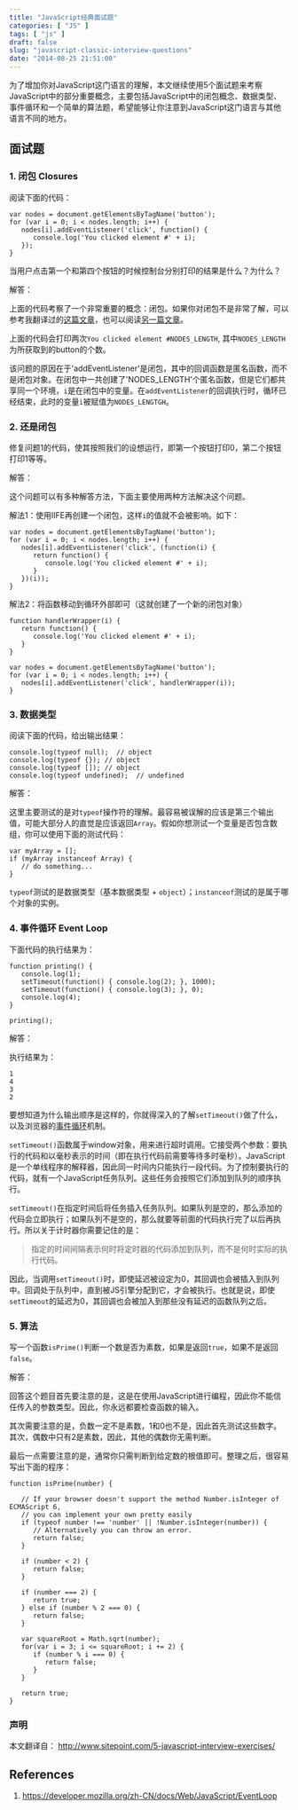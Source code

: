 ```yaml
---
title: "JavaScript经典面试题"
categories: [ "JS" ]
tags: [ "js" ]
draft: false
slug: "javascript-classic-interview-questions"
date: "2014-08-25 21:51:00"
---
```


为了增加你对JavaScript这门语言的理解，本文继续使用5个面试题来考察JavaScript中的部分重要概念，主要包括JavaScript中的闭包概念、数据类型、事件循环和一个简单的算法题，希望能够让你注意到JavaScript这门语言与其他语言不同的地方。

<!--more-->


## 面试题

### 1. 闭包 Closures

阅读下面的代码：

	var nodes = document.getElementsByTagName('button');
	for (var i = 0; i < nodes.length; i++) {
	   nodes[i].addEventListener('click', function() {
	      console.log('You clicked element #' + i);
	   });
	}

当用户点击第一个和第四个按钮的时候控制台分别打印的结果是什么？为什么？

解答：

上面的代码考察了一个非常重要的概念：闭包。如果你对闭包不是非常了解，可以参考我翻译过的[这篇文章](http://wwsun.me/posts/javascript-closure.html)，也可以阅读[另一篇文章](http://www.sitepoint.com/javascript-closures-demystified/)。

上面的代码会打印两次`You clicked element #NODES_LENGTH`, 其中`NODES_LENGTH`为所获取到的button的个数。

该问题的原因在于'addEventListener'是闭包，其中的回调函数是匿名函数，而不是闭包对象。在闭包中一共创建了'NODES_LENGTH'个匿名函数，但是它们都共享同一个环境，`i`是在闭包中的变量。在`addEventListener`的回调执行时，循环已经结束，此时的变量`i`被赋值为`NODES_LENGTGH`。

### 2. 还是闭包

修复问题1的代码，使其按照我们的设想运行，即第一个按钮打印0，第二个按钮打印1等等。

解答：

这个问题可以有多种解答方法，下面主要使用两种方法解决这个问题。

解法1：使用IIFE再创建一个闭包，这样`i`的值就不会被影响。如下：

	var nodes = document.getElementsByTagName('button');
	for (var i = 0; i < nodes.length; i++) {
	   nodes[i].addEventListener('click', (function(i) {
	      return function() {
	         console.log('You clicked element #' + i);
	      }
	   })(i));
	}

解法2：将函数移动到循环外部即可（这就创建了一个新的闭包对象）

	function handlerWrapper(i) {
	   return function() {
	      console.log('You clicked element #' + i);
	   }
	}
	 
	var nodes = document.getElementsByTagName('button');
	for (var i = 0; i < nodes.length; i++) {
	   nodes[i].addEventListener('click', handlerWrapper(i));
	}

### 3. 数据类型

阅读下面的代码，给出输出结果：

	console.log(typeof null);  // object
	console.log(typeof {});	// object
	console.log(typeof []);	// object
	console.log(typeof undefined);	// undefined

解答：

这里主要测试的是对`typeof`操作符的理解。最容易被误解的应该是第三个输出值，可能大部分人的直觉是应该返回`Array`。假如你想测试一个变量是否包含数组，你可以使用下面的测试代码：

	var myArray = [];
	if (myArray instanceof Array) {
	   // do something...
	}

`typeof`测试的是数据类型（基本数据类型 + `object`）；`instanceof`测试的是属于哪个对象的实例。

### 4. 事件循环 Event Loop

下面代码的执行结果为：

	function printing() {
	   console.log(1); 
	   setTimeout(function() { console.log(2); }, 1000); 
	   setTimeout(function() { console.log(3); }, 0); 
	   console.log(4);
	}
	 
	printing();

解答：

执行结果为：

	1
	4
	3
	2

要想知道为什么输出顺序是这样的，你就得深入的了解`setTimeout()`做了什么，以及浏览器的[事件循环](https://developer.mozilla.org/zh-CN/docs/Web/JavaScript/EventLoop)机制。

`setTimeout()`函数属于window对象，用来进行超时调用。它接受两个参数：要执行的代码和以毫秒表示的时间（即在执行代码前需要等待多时毫秒）。JavaScript是一个单线程序的解释器，因此同一时间内只能执行一段代码。为了控制要执行的代码，就有一个JavaScript任务队列。这些任务会按照它们添加到队列的顺序执行。

`setTimeout()`在指定时间后将任务插入任务队列。如果队列是空的，那么添加的代码会立即执行；如果队列不是空的，那么就要等前面的代码执行完了以后再执行。所以关于计时器你需要记住的是：

> 指定的时间间隔表示何时将定时器的代码添加到队列，而不是何时实际的执行代码。

因此，当调用`setTimeout()`时，即使延迟被设定为0，其回调也会被插入到队列中。回调处于队列中，直到被JS引擎分配到它，才会被执行。也就是说，即使`setTimeout`的延迟为0，其回调也会被加入到那些没有延迟的函数队列之后。

### 5. 算法
写一个函数`isPrime()`判断一个数是否为素数，如果是返回`true`，如果不是返回`false`。

解答：

回答这个题目首先要注意的是，这是在使用JavaScript进行编程，因此你不能信任传入的参数类型。因此，你永远都要检查函数的输入。

其次需要注意的是，负数一定不是素数，1和0也不是，因此首先测试这些数字。其次，偶数中只有2是素数，因此，其他的偶数你无需判断。

最后一点需要注意的是，通常你只需判断到给定数的根值即可。整理之后，很容易写出下面的程序：

	function isPrime(number) {

	   // If your browser doesn't support the method Number.isInteger of ECMAScript 6,
	   // you can implement your own pretty easily
	   if (typeof number !== 'number' || !Number.isInteger(number)) {
	      // Alternatively you can throw an error.
	      return false;
	   }
	 
	   if (number < 2) {
	      return false;
	   }
	    
	   if (number === 2) {
	      return true;
	   } else if (number % 2 === 0) {
	      return false;
	   }
	 
	   var squareRoot = Math.sqrt(number);
	   for(var i = 3; i <= squareRoot; i += 2) {
	      if (number % i === 0) {
	         return false;
	      }
	   }
	 
	   return true;
	}


### 声明

本文翻译自： http://www.sitepoint.com/5-javascript-interview-exercises/

## References

1. https://developer.mozilla.org/zh-CN/docs/Web/JavaScript/EventLoop